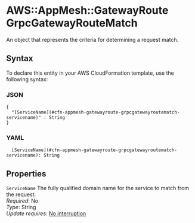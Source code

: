# AWS::AppMesh::GatewayRoute GrpcGatewayRouteMatch<a name="aws-properties-appmesh-gatewayroute-grpcgatewayroutematch"></a>

An object that represents the criteria for determining a request match\.

## Syntax<a name="aws-properties-appmesh-gatewayroute-grpcgatewayroutematch-syntax"></a>

To declare this entity in your AWS CloudFormation template, use the following syntax:

### JSON<a name="aws-properties-appmesh-gatewayroute-grpcgatewayroutematch-syntax.json"></a>

```
{
  "[ServiceName](#cfn-appmesh-gatewayroute-grpcgatewayroutematch-servicename)" : String
}
```

### YAML<a name="aws-properties-appmesh-gatewayroute-grpcgatewayroutematch-syntax.yaml"></a>

```
  [ServiceName](#cfn-appmesh-gatewayroute-grpcgatewayroutematch-servicename): String
```

## Properties<a name="aws-properties-appmesh-gatewayroute-grpcgatewayroutematch-properties"></a>

`ServiceName`  <a name="cfn-appmesh-gatewayroute-grpcgatewayroutematch-servicename"></a>
The fully qualified domain name for the service to match from the request\.  
*Required*: No  
*Type*: String  
*Update requires*: [No interruption](https://docs.aws.amazon.com/AWSCloudFormation/latest/UserGuide/using-cfn-updating-stacks-update-behaviors.html#update-no-interrupt)